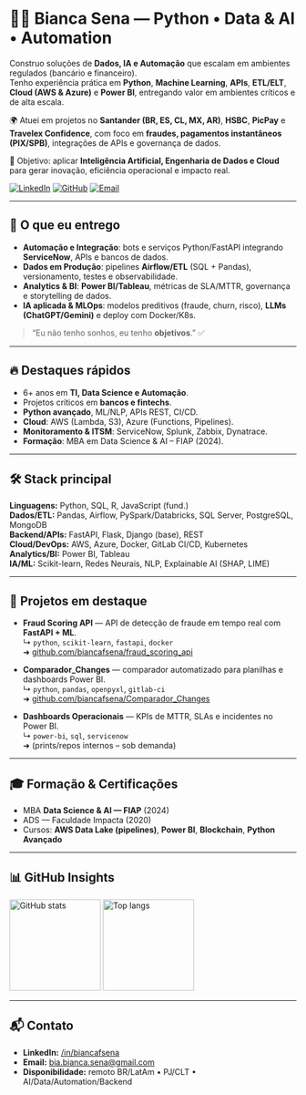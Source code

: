 # 👩‍💻 Bianca Sena — Python • Data & AI • Automation

Construo soluções de **Dados, IA e Automação** que escalam em ambientes regulados (bancário e financeiro).  
Tenho experiência prática em **Python**, **Machine Learning**, **APIs**, **ETL/ELT**, **Cloud (AWS & Azure)** e **Power BI**, entregando valor em ambientes críticos e de alta escala.  

🌍 Atuei em projetos no **Santander (BR, ES, CL, MX, AR)**, **HSBC**, **PicPay** e **Travelex Confidence**, com foco em **fraudes, pagamentos instantâneos (PIX/SPB)**, integrações de APIs e governança de dados.  

📌 Objetivo: aplicar **Inteligência Artificial, Engenharia de Dados e Cloud** para gerar inovação, eficiência operacional e impacto real.  

[![LinkedIn](https://img.shields.io/badge/LinkedIn-biancafsena-0077B5?style=for-the-badge&logo=linkedin&logoColor=white)](https://www.linkedin.com/in/biancafsena)
[![GitHub](https://img.shields.io/badge/GitHub-biancafsena-181717?style=for-the-badge&logo=github&logoColor=white)](https://github.com/biancafsena)
[![Email](https://img.shields.io/badge/Email-bia.bianca.sena%40gmail.com-5c5c5c?style=for-the-badge&logo=microsoft-outlook&logoColor=white)](mailto:bia.bianca.sena@gmail.com)

---

## 🚀 O que eu entrego
- **Automação e Integração**: bots e serviços Python/FastAPI integrando **ServiceNow**, APIs e bancos de dados.  
- **Dados em Produção**: pipelines **Airflow/ETL** (SQL + Pandas), versionamento, testes e observabilidade.  
- **Analytics & BI**: **Power BI/Tableau**, métricas de SLA/MTTR, governança e storytelling de dados.  
- **IA aplicada & MLOps**: modelos preditivos (fraude, churn, risco), **LLMs (ChatGPT/Gemini)** e deploy com Docker/K8s.  

> “Eu não tenho sonhos, eu tenho **objetivos**.” ✅  

---

## 🔥 Destaques rápidos
- 6+ anos em **TI, Data Science e Automação**.  
- Projetos críticos em **bancos e fintechs**.  
- **Python avançado**, ML/NLP, APIs REST, CI/CD.  
- **Cloud**: AWS (Lambda, S3), Azure (Functions, Pipelines).  
- **Monitoramento & ITSM**: ServiceNow, Splunk, Zabbix, Dynatrace.  
- **Formação**: MBA em Data Science & AI – FIAP (2024).  

---

## 🛠️ Stack principal
**Linguagens:** Python, SQL, R, JavaScript (fund.)  
**Dados/ETL:** Pandas, Airflow, PySpark/Databricks, SQL Server, PostgreSQL, MongoDB  
**Backend/APIs:** FastAPI, Flask, Django (base), REST  
**Cloud/DevOps:** AWS, Azure, Docker, GitLab CI/CD, Kubernetes  
**Analytics/BI:** Power BI, Tableau  
**IA/ML:** Scikit-learn, Redes Neurais, NLP, Explainable AI (SHAP, LIME)  

---

## 📂 Projetos em destaque
- **Fraud Scoring API** — API de detecção de fraude em tempo real com **FastAPI + ML**.  
  ↳ `python`, `scikit-learn`, `fastapi`, `docker`  
  ➜ [github.com/biancafsena/fraud_scoring_api](https://github.com/biancafsena/fraud_scoring_api)  

- **Comparador_Changes** — comparador automatizado para planilhas e dashboards Power BI.  
  ↳ `python`, `pandas`, `openpyxl`, `gitlab-ci`  
  ➜ [github.com/biancafsena/Comparador_Changes](https://github.com/biancafsena/Comparador_Changes)  

- **Dashboards Operacionais** — KPIs de MTTR, SLAs e incidentes no Power BI.  
  ↳ `power-bi`, `sql`, `servicenow`  
  ➜ (prints/repos internos – sob demanda)  

---

## 🎓 Formação & Certificações
- MBA **Data Science & AI — FIAP** (2024)  
- ADS — Faculdade Impacta (2020)  
- Cursos: **AWS Data Lake (pipelines)**, **Power BI**, **Blockchain**, **Python Avançado**  

---

## 📊 GitHub Insights
<p align="left">
  <img height="160" src="https://github-readme-stats.vercel.app/api?username=biancafsena&show_icons=true&theme=tokyonight&count_private=true&include_all_commits=true" alt="GitHub stats"/>
  <img height="160" src="https://github-readme-stats.vercel.app/api/top-langs/?username=biancafsena&layout=compact&langs_count=8&theme=tokyonight" alt="Top langs"/>
</p>

---

## 📬 Contato
- **LinkedIn:** [/in/biancafsena](https://www.linkedin.com/in/biancafsena)  
- **Email:** bia.bianca.sena@gmail.com  
- **Disponibilidade:** remoto BR/LatAm • PJ/CLT • AI/Data/Automation/Backend  
